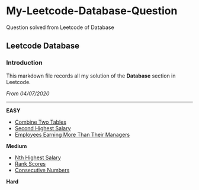 # My-Leetcode-Database-Question
Question solved from Leetcode of Database
## Leetcode Database
### Introduction
This markdown file records all my solution of the **Database** section in Leetcode.

*From 04/07/2020*

---
**EASY**
- [Combine Two Tables](https://github.com/HarryQin99/My-Leetcode-Database-Question/blob/master/Problem%20Solved/Combine%20Two%20Tables.md)
- [Second Highest Salary](https://github.com/HarryQin99/My-Leetcode-Database-Question/blob/master/Problem%20Solved/176.%20Second%20Highest%20Salary.md)
- [Employees Earning More Than Their Managers](https://github.com/HarryQin99/My-Leetcode-Database-Question/blob/master/Problem%20Solved/181.%20Employees%20Earning%20More%20Than%20Their%20Managers.md)

**Medium**
- [Nth Highest Salary](https://github.com/HarryQin99/My-Leetcode-Database-Question/blob/master/Problem%20Solved/176.%20Nth%20Highest%20Salary.md)
- [Rank Scores](https://github.com/HarryQin99/My-Leetcode-Database-Question/blob/master/Problem%20Solved/178.%20Rank%20Scores.md)
- [Consecutive Numbers](https://github.com/HarryQin99/My-Leetcode-Database-Question/blob/master/Problem%20Solved/180.%20Consecutive%20Numbers.md)

**Hard**
